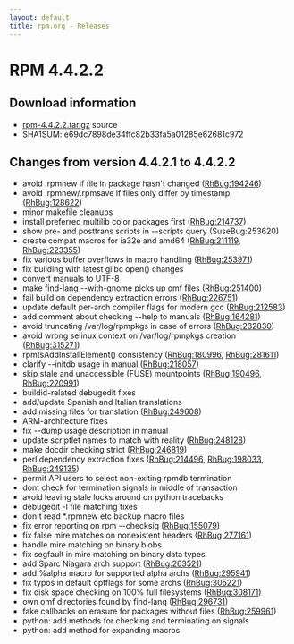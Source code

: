 ```yaml
---
layout: default
title: rpm.org - Releases
---
```


# RPM 4.4.2.2

## Download information
 * [rpm-4.4.2.2.tar.gz](http://www.rpm.org/releases/rpm-4.4.x/rpm-4.4.2.2.tar.gz) source
 * SHA1SUM: e69dc7898de34ffc82b33fa5a01285e62681c972

## Changes from version 4.4.2.1 to 4.4.2.2
 * avoid .rpmnew if file in package hasn't changed ([RhBug:194246](https://bugzilla.redhat.com/show_bug.cgi?id=194246))
 * avoid .rpmnew/.rpmsave if files only differ by timestamp ([RhBug:128622](https://bugzilla.redhat.com/show_bug.cgi?id=128622))
 * minor makefile cleanups
 * install preferred multilib color packages first ([RhBug:214737](https://bugzilla.redhat.com/show_bug.cgi?id=214737))
 * show pre- and posttrans scripts in --scripts query (SuseBug:253620)
 * create compat macros for ia32e and amd64 ([RhBug:211119](https://bugzilla.redhat.com/show_bug.cgi?id=211119), [RhBug:223355](https://bugzilla.redhat.com/show_bug.cgi?id=223355))
 * fix various buffer overflows in macro handling ([RhBug:253971](https://bugzilla.redhat.com/show_bug.cgi?id=253971))
 * fix building with latest glibc open() changes
 * convert manuals to UTF-8
 * make find-lang --with-gnome picks up omf files ([RhBug:251400](https://bugzilla.redhat.com/show_bug.cgi?id=251400))
 * fail build on dependency extraction errors ([RhBug:226751](https://bugzilla.redhat.com/show_bug.cgi?id=226751))
 * update default per-arch compiler flags for modern gcc ([RhBug:212583](https://bugzilla.redhat.com/show_bug.cgi?id=212583))
 * add comment about checking --help to manuals ([RhBug:164281](https://bugzilla.redhat.com/show_bug.cgi?id=164281))
 * avoid truncating /var/log/rpmpkgs in case of errors ([RhBug:232830](https://bugzilla.redhat.com/show_bug.cgi?id=232830))
 * avoid wrong selinux context on /var/log/rpmpkgs creation ([RhBug:315271](https://bugzilla.redhat.com/show_bug.cgi?id=315271))
 * rpmtsAddInstallElement() consistency ([RhBug:180996](https://bugzilla.redhat.com/show_bug.cgi?id=180996), [RhBug:281611](https://bugzilla.redhat.com/show_bug.cgi?id=281611))
 * clarify --initdb usage in manual ([RhBug:218057](https://bugzilla.redhat.com/show_bug.cgi?id=218057))
 * skip stale and unaccessible (FUSE) mountpoints ([RhBug:190496](https://bugzilla.redhat.com/show_bug.cgi?id=190496), [RhBug:220991](https://bugzilla.redhat.com/show_bug.cgi?id=220991))
 * buildid-related debugedit fixes
 * add/update Spanish and Italian translations
 * add missing files for translation ([RhBug:249608](https://bugzilla.redhat.com/show_bug.cgi?id=249608))
 * ARM-architecture fixes
 * fix --dump usage description in manual
 * update scriptlet names to match with reality ([RhBug:248128](https://bugzilla.redhat.com/show_bug.cgi?id=248128))
 * make docdir checking strict ([RhBug:246819](https://bugzilla.redhat.com/show_bug.cgi?id=246819))
 * perl dependency extraction fixes ([RhBug:214496](https://bugzilla.redhat.com/show_bug.cgi?id=214496), [RhBug:198033](https://bugzilla.redhat.com/show_bug.cgi?id=198033), [RhBug:249135](https://bugzilla.redhat.com/show_bug.cgi?id=249135))
 * permit API users to select non-exiting rpmdb termination
 * dont check for termination signals in middle of transaction
 * avoid leaving stale locks around on python tracebacks
 * debugedit -l file matching fixes
 * don't read *.rpmnew etc backup macro files
 * fix error reporting on rpm --checksig ([RhBug:155079](https://bugzilla.redhat.com/show_bug.cgi?id=155079))
 * fix false mire matches on nonexistent headers ([RhBug:277161](https://bugzilla.redhat.com/show_bug.cgi?id=277161))
 * handle mire matching on binary blobs
 * fix segfault in mire matching on binary data types
 * add Sparc Niagara arch support ([RhBug:263521](https://bugzilla.redhat.com/show_bug.cgi?id=263521))
 * add %alpha macro for supported alpha archs ([RhBug:295941](https://bugzilla.redhat.com/show_bug.cgi?id=295941))
 * fix typos in default optflags for some archs ([RhBug:305221](https://bugzilla.redhat.com/show_bug.cgi?id=305221))
 * fix disk space checking on 100% full filesystems ([RhBug:308171](https://bugzilla.redhat.com/show_bug.cgi?id=308171))
 * own omf directories found by find-lang ([RhBug:296731](https://bugzilla.redhat.com/show_bug.cgi?id=296731))
 * fake callbacks on erasure for packages without files ([RhBug:259961](https://bugzilla.redhat.com/show_bug.cgi?id=259961))
 * python: add methods for checking and terminating on signals
 * python: add method for expanding macros
